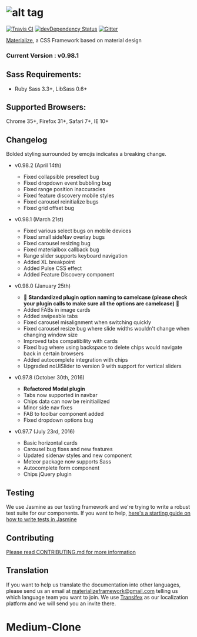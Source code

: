 ![alt tag](https://raw.github.com/dogfalo/materialize/master/images/materialize.gif)
===========

[![Travis CI](https://travis-ci.org/Dogfalo/materialize.svg?branch=master)](https://travis-ci.org/Dogfalo/materialize) [![devDependency Status](https://david-dm.org/Dogfalo/materialize/dev-status.svg)](https://david-dm.org/Dogfalo/materialize#info=devDependencies) [![Gitter](https://badges.gitter.im/Join%20Chat.svg)](https://gitter.im/Dogfalo/materialize?utm_source=badge&utm_medium=badge&utm_campaign=pr-badge&utm_content=badge)

[Materialize](http://materializecss.com/), a CSS Framework based on material design

### Current Version : v0.98.1

## Sass Requirements:
- Ruby Sass 3.3+, LibSass 0.6+

## Supported Browsers:
Chrome 35+, Firefox 31+, Safari 7+, IE 10+

## Changelog
Bolded styling surrounded by emojis indicates a breaking change.

- v0.98.2 (April 14th)
  - Fixed collapsible preselect bug
  - Fixed dropdown event bubbling bug
  - Fixed range position inaccuracies
  - Fixed feature discovery mobile styles
  - Fixed carousel reinitialize bugs
  - Fixed grid offset bug

- v0.98.1 (March 21st)
  - Fixed various select bugs on mobile devices
  - Fixed small sideNav overlay bugs
  - Fixed carousel resizing bug
  - Fixed materialbox callback bug
  - Range slider supports keyboard navigation
  - Added XL breakpoint
  - Added Pulse CSS effect
  - Added Feature Discovery component

- v0.98.0 (January 25th)
  - :no_good: **Standardized plugin option naming to camelcase (please check your plugin calls to make sure all the options are camelcase)** :no_good:
  - Added FABs in image cards
  - Added swipeable tabs
  - Fixed carousel misalignment when switching quickly
  - Fixed carousel resize bug where slide widths wouldn't change when changing window size
  - Improved tabs compatibility with cards
  - Fixed bug where using backspace to delete chips would navigate back in certain browsers
  - Added autocomplete integration with chips
  - Upgraded noUiSlider to version 9 with support for vertical sliders

- v0.97.8 (October 30th, 2016)
  - **Refactored Modal plugin**
  - Tabs now supported in navbar
  - Chips data can now be reinitiailized
  - Minor side nav fixes
  - FAB to toolbar component added
  - Fixed dropdown options bug
- v0.97.7 (July 23rd, 2016)
  - Basic horizontal cards
  - Carousel bug fixes and new features
  - Updated sidenav styles and new component
  - Meteor package now supports Sass
  - Autocomplete form component
  - Chips jQuery plugin




## Testing
We use Jasmine as our testing framework and we're trying to write a robust test suite for our components. If you want to help, [here's a starting guide on how to write tests in Jasmine](https://docs.google.com/document/d/1dVM6qGt_b_y9RRhr9X7oZfFydaJIEqB9CT7yekv-4XE/edit?usp=sharing)

## Contributing
[Please read CONTRIBUTING.md for more information](CONTRIBUTING.md)

## Translation
If you want to help us translate the documentation into other languages, please send us an email at materializeframework@gmail.com telling us which language team you want to join. We use [Transifex](https://www.transifex.com) as our localization platform and we will send you an invite there.
# Medium-Clone
